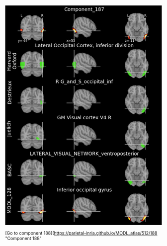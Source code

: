 


![187](preliminary/187.jpg "Component 187")

[Go to component 188](https://parietal-inria.github.io/MODL_atlas/512/188 "Component 188"